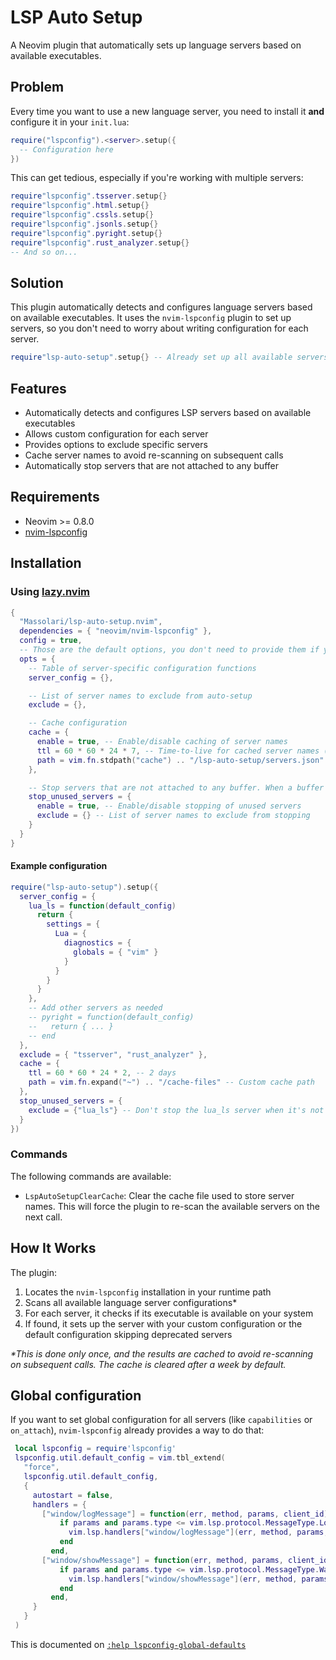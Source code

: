 # LSP Auto Setup

A Neovim plugin that automatically sets up language servers based on available executables.

## Problem

Every time you want to use a new language server, you need to install it **and** configure it in your `init.lua`:

```lua
require("lspconfig").<server>.setup({
  -- Configuration here
})
```

This can get tedious, especially if you're working with multiple servers:

```lua
require"lspconfig".tsserver.setup{}
require"lspconfig".html.setup{}
require"lspconfig".cssls.setup{}
require"lspconfig".jsonls.setup{}
require"lspconfig".pyright.setup{}
require"lspconfig".rust_analyzer.setup{}
-- And so on...
```

## Solution

This plugin automatically detects and configures language servers based on available executables. It uses the `nvim-lspconfig` plugin to set up servers, so you don't need to worry about writing configuration for each server.

```lua
require"lsp-auto-setup".setup{} -- Already set up all available servers
```

## Features

- Automatically detects and configures LSP servers based on available executables
- Allows custom configuration for each server
- Provides options to exclude specific servers
- Cache server names to avoid re-scanning on subsequent calls
- Automatically stop servers that are not attached to any buffer

## Requirements

- Neovim >= 0.8.0
- [nvim-lspconfig](https://github.com/neovim/nvim-lspconfig)

## Installation

### Using [lazy.nvim](https://github.com/folke/lazy.nvim)

```lua
{
  "Massolari/lsp-auto-setup.nvim",
  dependencies = { "neovim/nvim-lspconfig" },
  config = true,
  -- Those are the default options, you don't need to provide them if you're happy with the defaults
  opts = {
    -- Table of server-specific configuration functions
    server_config = {},

    -- List of server names to exclude from auto-setup
    exclude = {},

    -- Cache configuration
    cache = {
      enable = true, -- Enable/disable caching of server names
      ttl = 60 * 60 * 24 * 7, -- Time-to-live for cached server names (in seconds), default is 1 week
      path = vim.fn.stdpath("cache") .. "/lsp-auto-setup/servers.json" -- Path to the cache file
    },

    -- Stop servers that are not attached to any buffer. When a buffer is closed, the server attached to it will be stopped if it's not attached to any other buffer
    stop_unused_servers = {
      enable = true, -- Enable/disable stopping of unused servers
      exclude = {} -- List of server names to exclude from stopping
    }
  }
}
```

#### Example configuration

```lua
require("lsp-auto-setup").setup({
  server_config = {
    lua_ls = function(default_config)
      return {
        settings = {
          Lua = {
            diagnostics = {
              globals = { "vim" }
            }
          }
        }
      }
    },
    -- Add other servers as needed
    -- pyright = function(default_config)
    --   return { ... }
    -- end
  },
  exclude = { "tsserver", "rust_analyzer" },
  cache = {
    ttl = 60 * 60 * 24 * 2, -- 2 days
    path = vim.fn.expand("~") .. "/cache-files" -- Custom cache path
  },
  stop_unused_servers = {
    exclude = {"lua_ls"} -- Don't stop the lua_ls server when it's not attached to any buffer
  }
})
```

### Commands

The following commands are available:

- `LspAutoSetupClearCache`: Clear the cache file used to store server names. This will force the plugin to re-scan the available servers on the next call.

## How It Works

The plugin:
1. Locates the `nvim-lspconfig` installation in your runtime path
2. Scans all available language server configurations*
3. For each server, it checks if its executable is available on your system
4. If found, it sets up the server with your custom configuration or the default configuration skipping deprecated servers

_*This is done only once, and the results are cached to avoid re-scanning on subsequent calls. The cache is cleared after a week by default._

## Global configuration

If you want to set global configuration for all servers (like `capabilities` or `on_attach`), `nvim-lspconfig` already provides a way to do that:

```lua
 local lspconfig = require'lspconfig'
 lspconfig.util.default_config = vim.tbl_extend(
   "force",
   lspconfig.util.default_config,
   {
     autostart = false,
     handlers = {
       ["window/logMessage"] = function(err, method, params, client_id)
           if params and params.type <= vim.lsp.protocol.MessageType.Log then
             vim.lsp.handlers["window/logMessage"](err, method, params, client_id)
           end
         end,
       ["window/showMessage"] = function(err, method, params, client_id)
           if params and params.type <= vim.lsp.protocol.MessageType.Warning.Error then
             vim.lsp.handlers["window/showMessage"](err, method, params, client_id)
           end
         end,
     }
   }
 )
```

This is documented on [`:help lspconfig-global-defaults`](https://github.com/neovim/nvim-lspconfig/blob/8a1529e46eef5efc86c34c8d9bdd313abc2ecba0/doc/lspconfig.txt#L124)
